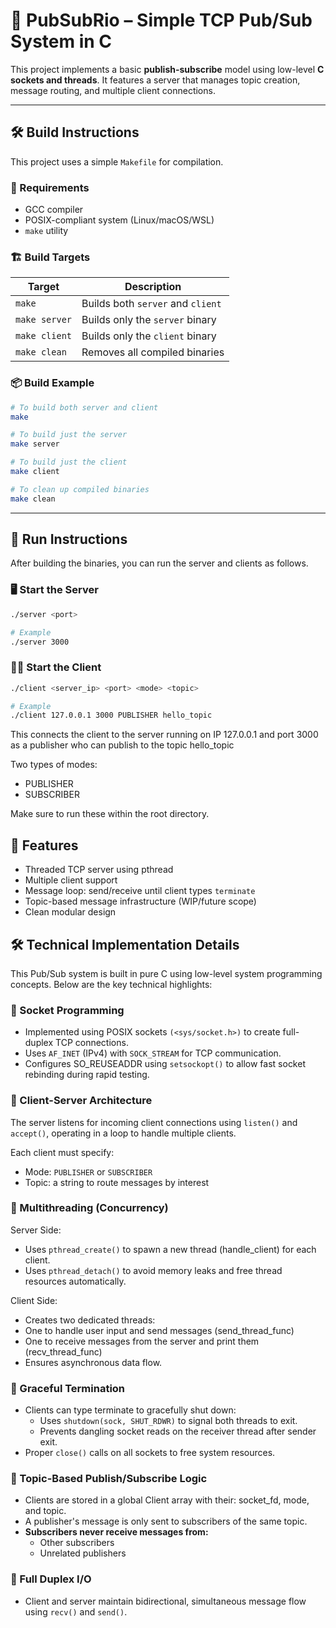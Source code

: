 # 📡 PubSubRio – Simple TCP Pub/Sub System in C

This project implements a basic **publish-subscribe** model using low-level **C sockets and threads**. It features a server that manages topic creation, message routing, and multiple client connections.

---

## 🛠️ Build Instructions

This project uses a simple `Makefile` for compilation.

### 🔧 Requirements

- GCC compiler
- POSIX-compliant system (Linux/macOS/WSL)
- `make` utility

### 🏗️ Build Targets

| Target       | Description                        |
|--------------|------------------------------------|
| `make`       | Builds both `server` and `client` |
| `make server`| Builds only the `server` binary   |
| `make client`| Builds only the `client` binary   |
| `make clean` | Removes all compiled binaries     |

### 📦 Build Example

```bash
# To build both server and client
make

# To build just the server
make server

# To build just the client
make client

# To clean up compiled binaries
make clean
```

---

## 🚀 Run Instructions

After building the binaries, you can run the server and clients as follows.

### 🖥️ Start the Server

```bash
./server <port>

# Example
./server 3000
```

### 🧑‍💻 Start the Client

```bash
./client <server_ip> <port> <mode> <topic>

# Example
./client 127.0.0.1 3000 PUBLISHER hello_topic
```

This connects the client to the server running on IP 127.0.0.1 and port 3000 as a publisher who can publish to the topic hello_topic

Two types of modes:

- PUBLISHER
- SUBSCRIBER

Make sure to run these within the root directory. 

## 💬 Features

- Threaded TCP server using pthread
- Multiple client support
- Message loop: send/receive until client types ```terminate```
- Topic-based message infrastructure (WIP/future scope)
- Clean modular design

## 🛠️ Technical Implementation Details

This Pub/Sub system is built in pure C using low-level system programming concepts. Below are the key technical highlights:

### 🔌 Socket Programming

- Implemented using POSIX sockets ```(<sys/socket.h>)``` to create full-duplex TCP connections.
- Uses ```AF_INET``` (IPv4) with ```SOCK_STREAM``` for TCP communication.
- Configures SO_REUSEADDR using ```setsockopt()``` to allow fast socket rebinding during rapid testing.

### 📡 Client-Server Architecture

The server listens for incoming client connections using ```listen()``` and ```accept()```, operating in a loop to handle multiple clients.

Each client must specify:

- Mode: ```PUBLISHER``` or ```SUBSCRIBER```
- Topic: a string to route messages by interest

 ### 🧵 Multithreading (Concurrency)
 
Server Side:

- Uses ```pthread_create()``` to spawn a new thread (handle_client) for each client.
- Uses ```pthread_detach()``` to avoid memory leaks and free thread resources automatically.

Client Side:

- Creates two dedicated threads:
- One to handle user input and send messages (send_thread_func)
- One to receive messages from the server and print them (recv_thread_func)
- Ensures asynchronous data flow.

 ### 🔄 Graceful Termination
 
- Clients can type terminate to gracefully shut down:
  - Uses ```shutdown(sock, SHUT_RDWR)``` to signal both threads to exit.
  - Prevents dangling socket reads on the receiver thread after sender exit.
- Proper ```close()``` calls on all sockets to free system resources.

### 📨 Topic-Based Publish/Subscribe Logic

- Clients are stored in a global Client array with their: socket_fd, mode, and topic.
- A publisher's message is only sent to subscribers of the same topic.
- **Subscribers never receive messages from:**
  - Other subscribers
  - Unrelated publishers

 ### 🔄 Full Duplex I/O
 
- Client and server maintain bidirectional, simultaneous message flow using ```recv()``` and ```send()```.
